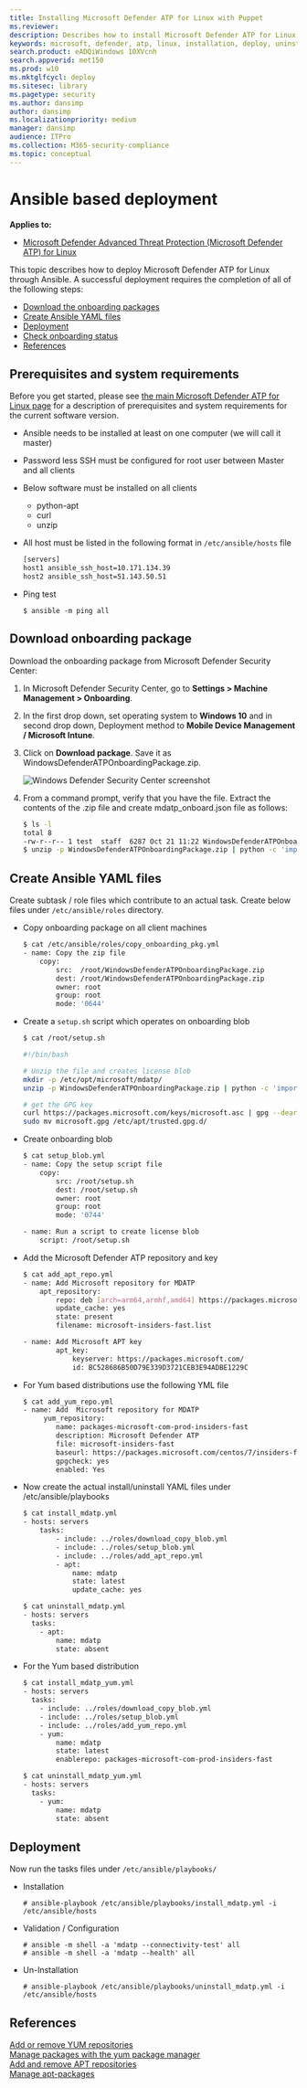 ```yaml
---
title: Installing Microsoft Defender ATP for Linux with Puppet
ms.reviewer: 
description: Describes how to install Microsoft Defender ATP for Linux, using Puppet.
keywords: microsoft, defender, atp, linux, installation, deploy, uninstallation, puppet, ansible, linux, redhat, ubuntu, debian, sles, suse, centos
search.product: eADQiWindows 10XVcnh
search.appverid: met150
ms.prod: w10
ms.mktglfcycl: deploy
ms.sitesec: library
ms.pagetype: security
ms.author: dansimp
author: dansimp
ms.localizationpriority: medium
manager: dansimp
audience: ITPro
ms.collection: M365-security-compliance 
ms.topic: conceptual
---
```


# Ansible based deployment

**Applies to:**

- [Microsoft Defender Advanced Threat Protection (Microsoft Defender ATP) for Linux](microsoft-defender-atp-linux.md)

This topic describes how to deploy Microsoft Defender ATP for Linux through Ansible. A successful deployment requires the completion of all of the following steps:

- [Download the onboarding packages](#download-onboarding-package)
- [Create Ansible YAML files](#create-ansible-yaml-files)
- [Deployment](#deployment)
- [Check onboarding status](#check-onboarding-status)
- [References](#references)

## Prerequisites and system requirements

Before you get started, please see [the main Microsoft Defender ATP for Linux page](microsoft-defender-atp-linux.md) for a description of prerequisites and system requirements for the current software version.

- Ansible needs to be installed at least on one computer (we will call it master)
- Password less SSH must be configured for root user between Master and all clients
- Below software must be installed on all clients
  - python-apt
  - curl
  - unzip

- All host must be listed in the following format in `/etc/ansible/hosts` file
    
    ```bash
    [servers]
    host1 ansible_ssh_host=10.171.134.39
    host2 ansible_ssh_host=51.143.50.51
    ```

- Ping test

    ```$ ansible -m ping all```

## Download onboarding package

Download the onboarding package from Microsoft Defender Security Center:

1. In Microsoft Defender Security Center, go to **Settings > Machine Management > Onboarding**.
2. In the first drop down, set operating system to **Windows 10** and in second drop down, Deployment method to **Mobile Device Management / Microsoft Intune**.
3. Click on **Download package**. Save it as WindowsDefenderATPOnboardingPackage.zip.

    ![Windows Defender Security Center screenshot](images/atp-portal-onboarding-win-intune.png)

4. From a command prompt, verify that you have the file.
    Extract the contents of the .zip file and create mdatp_onboard.json file as follows:
  
    ```bash
    $ ls -l
    total 8
    -rw-r--r-- 1 test  staff  6287 Oct 21 11:22 WindowsDefenderATPOnboardingPackage.zip
    $ unzip -p WindowsDefenderATPOnboardingPackage.zip | python -c 'import sys,json;data={"onboardingInfo":"\n".join(sys.stdin.readlines())};print(json.dumps(data));' >mdatp_onboard.json
    ```

## Create Ansible YAML files

Create subtask / role files which contribute to an actual task. Create below files under `/etc/ansible/roles` directory.

- Copy onboarding package on all client machines  

    ```bash
    $ cat /etc/ansible/roles/copy_onboarding_pkg.yml
    - name: Copy the zip file
        copy:
            src:  /root/WindowsDefenderATPOnboardingPackage.zip
            dest: /root/WindowsDefenderATPOnboardingPackage.zip
            owner: root
            group: root
            mode: '0644'
    ```

- Create a `setup.sh` script which operates on onboarding blob

    ```bash
    $ cat /root/setup.sh

    #!/bin/bash

    # Unzip the file and creates license blob
    mkdir -p /etc/opt/microsoft/mdatp/
    unzip -p WindowsDefenderATPOnboardingPackage.zip | python -c 'import sys,json;data={"onboardingInfo":"\n".join(sys.stdin.readlines())};print(json.dumps(data));' > /etc/opt/microsoft/mdatp/mdatp_onboard.json

    # get the GPG key
    curl https://packages.microsoft.com/keys/microsoft.asc | gpg --dearmor > microsoft.gpg
    sudo mv microsoft.gpg /etc/apt/trusted.gpg.d/
    ```

- Create onboarding blob

    ```bash
    $ cat setup_blob.yml
    - name: Copy the setup script file
        copy:
            src: /root/setup.sh
            dest: /root/setup.sh
            owner: root
            group: root
            mode: '0744'

    - name: Run a script to create license blob
        script: /root/setup.sh
    ```

- Add the Microsoft Defender ATP repository and key

    ```bash
    $ cat add_apt_repo.yml
    - name: Add Microsoft repository for MDATP
        apt_repository:
            repo: deb [arch=arm64,armhf,amd64] https://packages.microsoft.com/ubuntu/16.04/prod insiders-fast main
            update_cache: yes
            state: present
            filename: microsoft-insiders-fast.list

    - name: Add Microsoft APT key
            apt_key:
                keyserver: https://packages.microsoft.com/
                id: BC528686B50D79E339D3721CEB3E94ADBE1229C
    ```

- For Yum based distributions use the following YML file

    ```bash
    $ cat add_yum_repo.yml
    - name: Add  Microsoft repository for MDATP
         yum_repository:
            name: packages-microsoft-com-prod-insiders-fast
            description: Microsoft Defender ATP
            file: microsoft-insiders-fast
            baseurl: https://packages.microsoft.com/centos/7/insiders-fast/
            gpgcheck: yes
            enabled: Yes
    ```

- Now create the actual install/uninstall YAML files under /etc/ansible/playbooks

    ```bash
    $ cat install_mdatp.yml
    - hosts: servers
        tasks:
            - include: ../roles/download_copy_blob.yml
            - include: ../roles/setup_blob.yml
            - include: ../roles/add_apt_repo.yml
            - apt:
                name: mdatp
                state: latest
                update_cache: yes
    ```

    ```bash
    $ cat uninstall_mdatp.yml
    - hosts: servers
      tasks:
        - apt:
            name: mdatp
            state: absent
    ```

- For the Yum based distribution

    ```bash
    $ cat install_mdatp_yum.yml
    - hosts: servers
      tasks:
        - include: ../roles/download_copy_blob.yml
        - include: ../roles/setup_blob.yml
        - include: ../roles/add_yum_repo.yml
        - yum:
            name: mdatp
            state: latest
            enablerepo: packages-microsoft-com-prod-insiders-fast
    ```

    ```bash
    $ cat uninstall_mdatp_yum.yml
    - hosts: servers
      tasks:
        - yum:
            name: mdatp
            state: absent
    ```

## Deployment

Now run the tasks files under `/etc/ansible/playbooks/`

- Installation

    `# ansible-playbook /etc/ansible/playbooks/install_mdatp.yml -i /etc/ansible/hosts`

- Validation / Configuration

    `# ansible -m shell -a 'mdatp --connectivity-test' all`<br/>
    `# ansible -m shell -a 'mdatp --health' all`

- Un-Installation

    `# ansible-playbook /etc/ansible/playbooks/uninstall_mdatp.yml -i /etc/ansible/hosts`

## References

[Add or remove YUM repositories](https://docs.ansible.com/ansible/2.3/yum_repository_module.html)<br/>
[Manage packages with the yum package manager](https://docs.ansible.com/ansible/latest/modules/yum_module.html)<br/>
[Add and remove APT repositories](https://docs.ansible.com/ansible/latest/modules/apt_repository_module.html)<br/>
[Manage apt-packages](https://docs.ansible.com/ansible/latest/modules/apt_module.html)